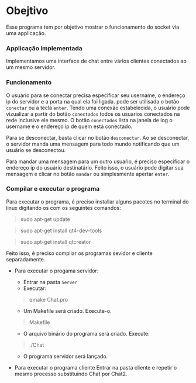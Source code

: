 # Obejtivo  
  Esse programa tem por objetivo mostrar o funcionamento do socket via uma applicação.
### Applicação implementada
Implementamos uma interface de chat entre vários clientes conectados ao um mesmo servidor. 
### Funcionamento
O usuário para se conectar precisa especificar seu username, o endereço ip do servidor e a porta na qual ela foi ligada. pode ser utilisada o botão `conectar` ou a tecla `enter`. 
Tendo uma conexão estabelecida, o usuário pode vizualizar a partir do botão `conectados` todos os usuarios conectados na rede inclusive ele mesmo. O botão `conectados` lista na janela de log o username e o endereço ip de quem está conectado.

Para se desconectar, basta clicar no botão `desconectar`. Ao se desconectar, o servidor manda uma mensagem para todo mundo notificando que um usuário se desconectou.

Para mandar uma mensagem para um outro usuaŕio, é preciso especificar o endereço ip do usuário destinatário. Feito isso, o usuário pode digitar sua mensagem e clicar no botão `mandar` ou simplesmente apertar `enter`.
### Compilar e executar o programa
Para executar o programa, é preciso installar alguns pacotes no terminal do linux digitando os com os seguintes comandos:

> sudo apt-get update

> sudo apt-get install qt4-dev-tools

> sudo apt-get install qtcreator

Feito isso, é preciso compliar os programas sevidor e cliente separadamente.
* Para executar o progama servidor:
  * Entrar na pasta `Server`
  * Executar:
  > qmake Chat.pro
  
  * Um Makefile será criado. Execute-o.
  > Makefile
  
  * O arquivo binário do programa será criado. Execute:
  > ./Chat
  
  * O programa servidor será lançado.
* Para executar o programa cliente
Entrar na pasta cliente e repetir o mesmo processo substituindo Chat por Chat2.
